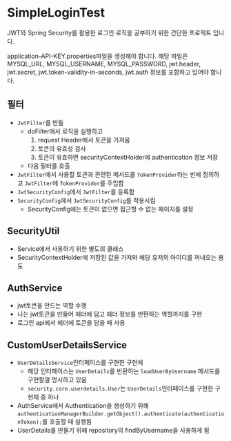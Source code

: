 # SimpleLoginTest

JWT와 Spring Security를 활용한 로그인 로직을 공부하기 위한 간단한 프로젝트 입니다.

application-API-KEY.properties파일을 생성해야 합니다.
해당 파일은 MYSQL_URL, MYSQL_USERNAME, MYSQL_PASSWORD, jwt.header, jwt.secret, jwt.token-validity-in-seconds, jwt.auth 정보를 포함하고 있어야 합니다.

## 필터

- `JwtFilter`를 만듦
  - doFilter에서 로직을 실행하고
    1. request Header에서 토큰을 가져옴
    2. 토큰의 유효성 검사
    3. 토큰이 유효하면 securityContextHolder에 authentication 정보 저장
  - 다음 필터를 호출
- `JwtFilter`에서 사용할 토큰과 관련된 메서드를 `TokenProvider`라는 빈에 정의하고 `JwtFilter`에 `TokenProvider`를 주입함
- `JwtSecurityConfig`에서 `JwtFilter`를 등록함
- `SecurityConfig`에서 `JwtSecurityConfig`를 적용시킴
  - SecurityConfig에는 토큰이 없으면 접근할 수 없는 페이지를 설정

## SecurityUtil

- Service에서 사용하기 위한 별도의 클래스
- SecurityContextHolder에 저장된 값을 가져와 해당 유저의 아이디를 꺼내오는 용도

## AuthService

- jwt토큰을 만드는 역할 수행
- 나는 jwt토큰을 만들어 헤더에 담고 헤더 정보를 반환하는 역할까지를 구현
- 로그인 api에서 헤더에 토큰을 담을 때 사용

## CustomUserDetailsService

- `UserDetailsService`인터페이스를 구현한 구현체
  - 해당 인터페이스는 `UserDetails`를 반환하는 `loadUserByUsername` 메서드를 구현할껄 명시하고 있음
  - `security.core.userdetails.User`는 `UserDetails`인터페이스를 구현한 구현체 중 하나
- AuthService에서 Authentication을 생성하기 위해 `authenticationManagerBuilder.getObject().authenticate(authenticationToken);`를 호출할 때 실행됨
- UserDetails를 만들기 위해 repository의 findByUsername을 사용하게 됨
